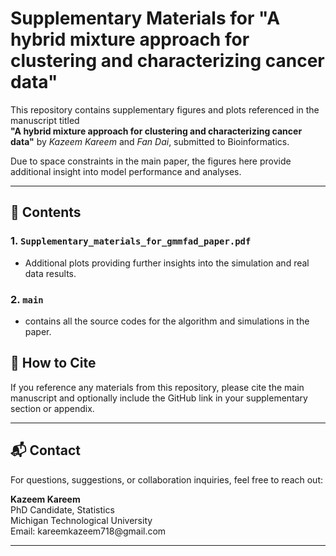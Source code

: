 # Supplementary Materials for "A hybrid mixture approach for clustering and characterizing cancer data"

This repository contains supplementary figures and plots referenced in the manuscript titled\
**"A hybrid mixture approach for clustering and characterizing cancer data"** by *Kazeem Kareem* and *Fan Dai*, submitted to Bioinformatics.

Due to space constraints in the main paper, the figures here provide additional insight into model performance and analyses.

---

## 📄 Contents

### 1. `Supplementary_materials_for_gmmfad_paper.pdf`

- Additional plots providing further insights into the simulation and real data results.  

### 2. `main`

- contains all the source codes for the algorithm and simulations in the paper.





## 🔗 How to Cite

If you reference any materials from this repository, please cite the main manuscript and optionally include the GitHub link in your supplementary section or appendix.

---

## 📬 Contact

For questions, suggestions, or collaboration inquiries, feel free to reach out:

**Kazeem Kareem**\
PhD Candidate, Statistics\
Michigan Technological University\
Email: kareemkazeem718\@gmail.com

---

